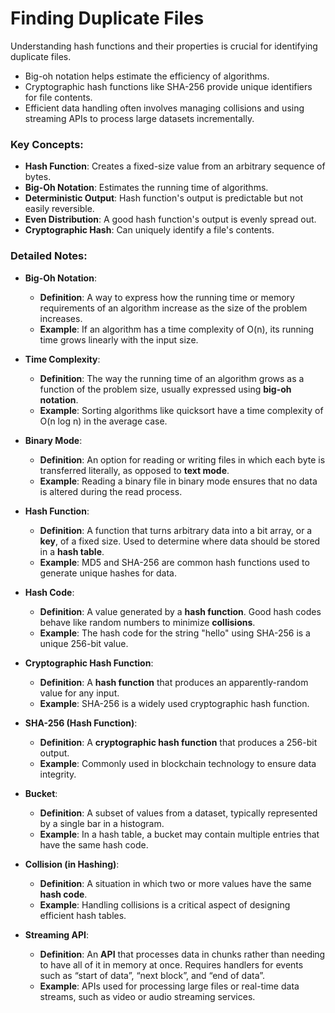 # Finding Duplicate Files

Understanding hash functions and their properties is crucial for identifying duplicate files.

- Big-oh notation helps estimate the efficiency of algorithms.
- Cryptographic hash functions like SHA-256 provide unique identifiers for file contents.
- Efficient data handling often involves managing collisions and using streaming APIs to process large datasets incrementally.

### Key Concepts:
- **Hash Function**: Creates a fixed-size value from an arbitrary sequence of bytes.
- **Big-Oh Notation**: Estimates the running time of algorithms.
- **Deterministic Output**: Hash function's output is predictable but not easily reversible.
- **Even Distribution**: A good hash function's output is evenly spread out.
- **Cryptographic Hash**: Can uniquely identify a file's contents.

### Detailed Notes:

- **Big-Oh Notation**:
  - **Definition**: A way to express how the running time or memory requirements of an algorithm increase as the size of the problem increases.
  - **Example**: If an algorithm has a time complexity of O(n), its running time grows linearly with the input size.

- **Time Complexity**:
  - **Definition**: The way the running time of an algorithm grows as a function of the problem size, usually expressed using **big-oh notation**.
  - **Example**: Sorting algorithms like quicksort have a time complexity of O(n log n) in the average case.

- **Binary Mode**:
  - **Definition**: An option for reading or writing files in which each byte is transferred literally, as opposed to **text mode**.
  - **Example**: Reading a binary file in binary mode ensures that no data is altered during the read process.

- **Hash Function**:
  - **Definition**: A function that turns arbitrary data into a bit array, or a **key**, of a fixed size. Used to determine where data should be stored in a **hash table**.
  - **Example**: MD5 and SHA-256 are common hash functions used to generate unique hashes for data.

- **Hash Code**:
  - **Definition**: A value generated by a **hash function**. Good hash codes behave like random numbers to minimize **collisions**.
  - **Example**: The hash code for the string "hello" using SHA-256 is a unique 256-bit value.

- **Cryptographic Hash Function**:
  - **Definition**: A **hash function** that produces an apparently-random value for any input.
  - **Example**: SHA-256 is a widely used cryptographic hash function.

- **SHA-256 (Hash Function)**:
  - **Definition**: A **cryptographic hash function** that produces a 256-bit output.
  - **Example**: Commonly used in blockchain technology to ensure data integrity.

- **Bucket**:
  - **Definition**: A subset of values from a dataset, typically represented by a single bar in a histogram.
  - **Example**: In a hash table, a bucket may contain multiple entries that have the same hash code.

- **Collision (in Hashing)**:
  - **Definition**: A situation in which two or more values have the same **hash code**.
  - **Example**: Handling collisions is a critical aspect of designing efficient hash tables.

- **Streaming API**:
  - **Definition**: An **API** that processes data in chunks rather than needing to have all of it in memory at once. Requires handlers for events such as “start of data”, “next block”, and “end of data”.
  - **Example**: APIs used for processing large files or real-time data streams, such as video or audio streaming services.
